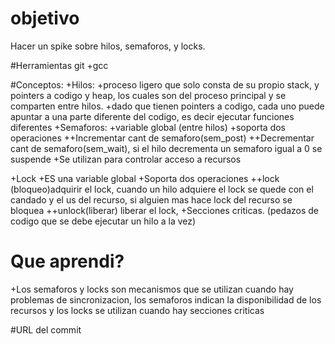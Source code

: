 # objetivo
Hacer un spike sobre hilos, semaforos, y locks.

#Herramientas
git
+gcc

#Conceptos:
+Hilos: 
   +proceso ligero que solo consta de su propio stack, y pointers a codigo y heap, los cuales son del proceso principal y se comparten entre hilos.
   +dado que tienen pointers a codigo, cada uno puede apuntar a una parte diferente del codigo, es decir ejecutar funciones diferentes
+Semaforos:
   +variable global (entre hilos)
   +soporta dos operaciones
   ++Incrementar cant de semaforo(sem_post)
   ++Decrementar cant de semaforo(sem_wait), si el hilo decrementa un semaforo igual a 0 se suspende
   +Se utilizan para controlar acceso a recursos
   
+Lock
  +ES una variable global
  +Soporta dos operaciones
    ++lock (bloqueo)adquirir el lock, cuando un hilo adquiere el lock se quede con el candado y el us del recurso, si alguien mas hace lock del recurso se bloquea
    ++unlock(liberar) liberar el lock, 
   +Secciones criticas. (pedazos de codigo que se debe ejecutar un hilo a la vez)
   
# Que aprendi?
+Los semaforos y locks son mecanismos que se utilizan cuando hay problemas de sincronizacion, los semaforos indican la disponibilidad de los recursos y los locks se utilizan cuando hay secciones criticas

#URL del commit
   
